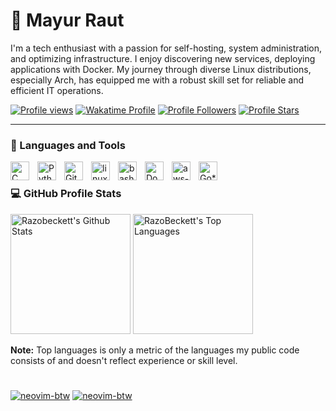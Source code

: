 # 🛫 Mayur Raut

I'm a tech enthusiast with a passion for self-hosting, system administration, and optimizing infrastructure. I enjoy discovering new services, deploying applications with Docker. My journey through diverse Linux distributions, especially Arch, has equipped me with a robust skill set for reliable and efficient IT operations.

[![Profile views](https://komarev.com/ghpvc/?username=razobeckett&label=Profile%20views&color=0e75b6&style=for-the-badge)](https://linktr.ee/razobeckett)
[![Wakatime Profile](https://wakatime.com/badge/user/018be760-4a7d-4395-9274-cc01f2dffbad.svg?style=for-the-badge)](https://wakatime.com/@razobeckett)
[![Profile Followers](https://custom-icon-badges.demolab.com/github/followers/RazoBeckett?color=236ad3&labelColor=1155ba&style=for-the-badge&logo=person-add&label=Follow&logoColor=white)](https://github.com/RazoBeckett?tab=followers)
[![Profile Stars](https://custom-icon-badges.demolab.com/github/stars/RazoBeckett?color=55960c&style=for-the-badge&labelColor=488207&logo=star)](https://github.com/RazoBeckett?tab=repositories)


---
### 🧰 Languages and Tools
<a href="#"><img align="left" width="30px" style="padding-right:10px;" src="https://raw.githubusercontent.com/danielcranney/readme-generator/main/public/icons/skills/c-dark.svg" alt="C"></a>
<a href="#"><img align="left" width="30px" style="padding-right:10px;" src="https://raw.githubusercontent.com/danielcranney/readme-generator/main/public/icons/skills/python-dark.svg" alt="Python"></a>
<a href="#"><img align="left" width="30px" style="padding-right:10px;" src="https://raw.githubusercontent.com/danielcranney/readme-generator/main/public/icons/skills/git-dark.svg" alt="Git"></a>
<a href="#"><img align="left" width="30px" style="padding-right:10px;" src="https://raw.githubusercontent.com/danielcranney/readme-generator/main/public/icons/skills/linux-dark.svg" alt="linux"></a>
<a href="#"><img align="left" width="30px" style="padding-right:10px;" src="https://raw.githubusercontent.com/danielcranney/readme-generator/main/public/icons/skills/gnubash.svg" alt="bash"></a>
<a href="#"><img align="left" width="30px" style="padding-right:10px;" src="https://raw.githubusercontent.com/danielcranney/readme-generator/main/public/icons/skills/docker-dark.svg" alt="Docker"></a>
<a href="#"><img align="left" width="30px" style="padding-right:10px;" src="https://raw.githubusercontent.com/danielcranney/readme-generator/main/public/icons/skills/aws-dark.svg" alt="aws-ec2"></a>
<a href="#"><img align="left" width="30px" style="padding-right:10px;" src="https://raw.githubusercontent.com/danielcranney/readme-generator/main/public/icons/skills/go-dark.svg" alt="Go*"></a>

<br />

<h3>💻 GitHub Profile Stats</h3>

<!-- https://github.com/anuraghazra/github-readme-stats -->

<a href="https://github.com/anuraghazra/github-readme-stats"><img alt="Razobeckett's Github Stats" src="https://denvercoder1-github-readme-stats.vercel.app/api/?username=RazoBeckett&show_icons=true&include_all_commits=true&count_private=true&theme=react&hide_border=true&bg_color=15181E&title_color=158DC8&icon_color=158DC8" height="192px"/></a>
<a href="https://github.com/anuraghazra/github-readme-stats"><img alt="RazoBeckett's Top Languages" src="https://denvercoder1-github-readme-stats.vercel.app/api/top-langs/?username=RazoBeckett&langs_count=8&layout=compact&theme=react&hide_border=true&bg_color=15181E&title_color=158DC8&icon_color=F8D866&hide=Jupyter%20Notebook,Roff" height="192px"/></a>
<br/>

<b>Note:</b> Top languages is only a metric of the languages my public code consists of and doesn't reflect experience or skill level.

#
<a href="https://archlinux.org"><img src="https://custom-icon-badges.demolab.com/badge/-I%20USE%20ARCH%20BTW-black?style=for-the-badge&logo=arch-btw&logoColor=white" alt="neovim-btw"/></a>
<a href="https://neovim.io"><img src="https://custom-icon-badges.demolab.com/badge/-CERTIFIED%20NEOVIMER-black?style=for-the-badge&logo=neovim-colored&logoColor=white" alt="neovim-btw"/></a>
